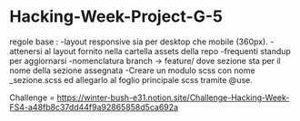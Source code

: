 # Hacking-Week-Project-G-5

regole base : 
-layout responsive sia per desktop che mobile (360px).
-attenersi al layout fornito nella cartella assets della repo
-frequenti standup per aggiornarsi
-nomenclatura branch -> feature/<sezione> dove sezione sta per il nome della sezione assegnata
-Creare un modulo scss con nome _sezione.scss ed allegarlo al foglio principale scss tramite @use.

Challenge = https://winter-bush-e31.notion.site/Challenge-Hacking-Week-FS4-a48fb8c37dd44f9a92865858d5ca692a
